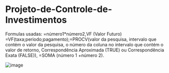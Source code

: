 # Projeto-de-Controle-de-Investimentos
Formulas usadas: =número1*número2,VF (Valor Futuro) =VF(taxa;periodo;pagamento);=PROCV(valor da pesquisa, intervalo que contém o valor da pesquisa, o número da coluna no intervalo que contém o valor de retorno, Correspondência Aproximada (TRUE) ou Correspondência Exata (FALSE)), =SOMA (número 1 +número 2). 

![image](https://github.com/user-attachments/assets/6d3adc4c-c6b0-4640-9952-745c8712e111)
